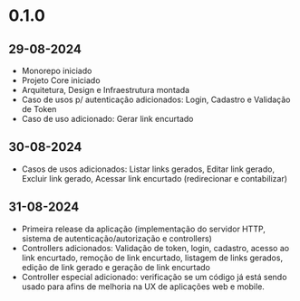 # 0.1.0
## 29-08-2024
- Monorepo iniciado
- Projeto Core iniciado
- Arquitetura, Design e Infraestrutura montada
- Caso de usos p/ autenticação adicionados: Login, Cadastro e Validação de Token
- Caso de uso adicionado: Gerar link encurtado

## 30-08-2024
- Casos de usos adicionados: Listar links gerados, Editar link gerado, Excluir link gerado, Acessar link encurtado (redirecionar e contabilizar)

## 31-08-2024
- Primeira release da aplicação (implementação do servidor HTTP, sistema de autenticação/autorização e controllers)
- Controllers adicionados: Validação de token, login, cadastro, acesso ao link encurtado, remoção de link encurtado, listagem de links gerados, edição de link gerado e geração de link encurtado
- Controller especial adicionado: verificação se um código já está sendo usado para afins de melhoria na UX de aplicações web e mobile.
